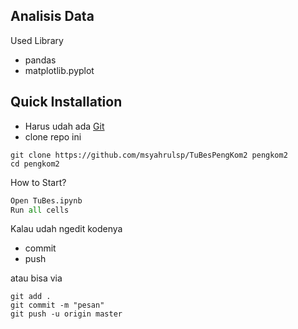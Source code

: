 ## Analisis Data

Used Library
- pandas
- matplotlib.pyplot

## Quick Installation
- Harus udah ada [Git](https://git-scm.com/)
- clone repo ini 
```
git clone https://github.com/msyahrulsp/TuBesPengKom2 pengkom2
cd pengkom2
```

How to Start?
```python
Open TuBes.ipynb
Run all cells
```

Kalau udah ngedit kodenya
- commit
- push

atau bisa via
```
git add .
git commit -m "pesan"
git push -u origin master
```
